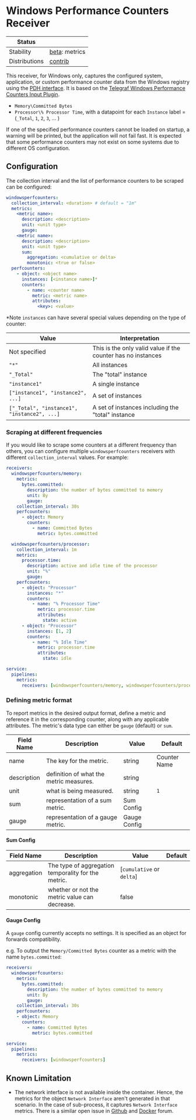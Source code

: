 # Windows Performance Counters Receiver

<!-- status autogenerated section -->
| Status        |           |
| ------------- |-----------|
| Stability     | [beta]: metrics   |
| Distributions | [contrib] |

[beta]: https://github.com/open-telemetry/opentelemetry-collector#beta
[contrib]: https://github.com/open-telemetry/opentelemetry-collector-releases/tree/main/distributions/otelcol-contrib
<!-- end autogenerated section -->

This receiver, for Windows only, captures the configured system, application, or
custom performance counter data from the Windows registry using the [PDH
interface](https://docs.microsoft.com/en-us/windows/win32/perfctrs/using-the-pdh-functions-to-consume-counter-data).
It is based on the [Telegraf Windows Performance Counters Input
Plugin](https://github.com/influxdata/telegraf/tree/master/plugins/inputs/win_perf_counters).

- `Memory\Committed Bytes`
- `Processor\% Processor Time`, with a datapoint for each `Instance` label = (`_Total`, `1`, `2`, `3`, ... )

If one of the specified performance counters cannot be loaded on startup, a
warning will be printed, but the application will not fail fast. It is expected
that some performance counters may not exist on some systems due to different OS
configuration.

## Configuration

The collection interval and the list of performance counters to be scraped can
be configured:

```yaml
windowsperfcounters:
  collection_interval: <duration> # default = "1m"
  metrics:
    <metric name>:
      description: <description>
      unit: <unit type>
      gauge:
    <metric name>:
      description: <description>
      unit: <unit type>
      sum:
        aggregation: <cumulative or delta>
        monotonic: <true or false>
  perfcounters:
    - object: <object name>
      instances: [<instance name>]*
      counters:
        - name: <counter name>
          metric: <metric name>
          attributes:
            <key>: <value>
```

*Note `instances` can have several special values depending on the type of
counter:

Value | Interpretation
-- | --
Not specified | This is the only valid value if the counter has no instances
`"*"` | All instances
`"_Total"` | The "total" instance
`"instance1"` | A single instance
`["instance1", "instance2", ...]` | A set of instances
`["_Total", "instance1", "instance2", ...]` | A set of instances including the "total" instance

### Scraping at different frequencies

If you would like to scrape some counters at a different frequency than others,
you can configure multiple `windowsperfcounters` receivers with different
`collection_interval` values. For example:

```yaml
receivers:
  windowsperfcounters/memory:
    metrics:
      bytes.committed:
        description: the number of bytes committed to memory
        unit: By
        gauge:
    collection_interval: 30s
    perfcounters:
      - object: Memory
        counters:
          - name: Committed Bytes
            metric: bytes.committed

  windowsperfcounters/processor:
    collection_interval: 1m
    metrics:
      processor.time:
        description: active and idle time of the processor
        unit: "%"
        gauge:
    perfcounters:
      - object: "Processor"
        instances: "*"
        counters:
          - name: "% Processor Time"
            metric: processor.time
            attributes:
              state: active
      - object: "Processor"
        instances: [1, 2]
        counters:
          - name: "% Idle Time"
            metric: processor.time
            attributes:
              state: idle

service:
  pipelines:
    metrics:
      receivers: [windowsperfcounters/memory, windowsperfcounters/processor]
```

### Defining metric format

To report metrics in the desired output format, define a metric and reference it in the corresponding counter, along with any applicable attributes. The metric's data type can either be `gauge` (default) or `sum`. 

| Field Name  | Description                              | Value        | Default      |
| --          | --                                       | --           | --           |
| name        | The key for the metric.                  | string       | Counter Name |
| description | definition of what the metric measures.  | string       |              |
| unit        | what is being measured.                  | string       | `1`          |
| sum         | representation of a sum metric.          | Sum Config   |              |
| gauge       | representation of a gauge metric.        | Gauge Config |              |


#### Sum Config

| Field Name   | Description                                           | Value                           | Default |
| --           | --                                                    | --                              | --      |
| aggregation  | The type of aggregation temporality for the metric.   | [`cumulative` or `delta`]       |         |
| monotonic    | whether or not the metric value can decrease.         | false                           |         |

#### Gauge Config

A `gauge` config currently accepts no settings. It is specified as an object for forwards compatibility.

e.g. To output the `Memory/Committed Bytes` counter as a metric with the name
`bytes.committed`:

```yaml
receivers:
  windowsperfcounters:
    metrics:
      bytes.committed:
        description: the number of bytes committed to memory
        unit: By
        gauge:
    collection_interval: 30s
    perfcounters:
    - object: Memory
      counters:
        - name: Committed Bytes
          metric: bytes.committed

service:
  pipelines:
    metrics:
      receivers: [windowsperfcounters]
```

## Known Limitation
- The network interface is not available inside the container. Hence, the metrics for the object `Network Interface` aren't generated in that scenario. In the case of sub-process, it captures `Network Interface` metrics. There is a similar open issue in [Github](https://github.com/influxdata/telegraf/issues/5357) and [Docker](https://forums.docker.com/t/unable-to-collect-network-metrics-inside-windows-container-on-windows-server-2016-data-center/69480) forum.

